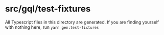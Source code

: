 # src/gql/test-fixtures

All Typescript files in this directory are generated.  If you are finding yourself with nothing here, run `yarn gen:test-fixtures`

